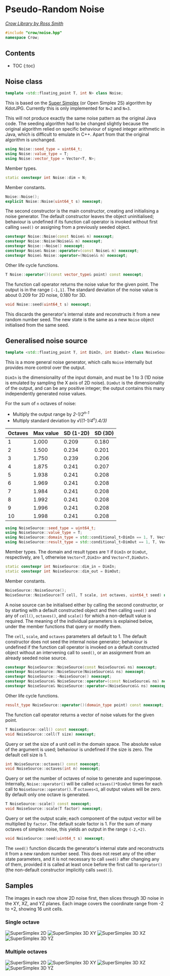 # Pseudo-Random Noise

_[Crow Library by Ross Smith](index.html)_

```c++
#include "crow/noise.hpp"
namespace Crow;
```

## Contents

* TOC
{:toc}

## Noise class

```c++
template <std::floating_point T, int N> class Noise;
```

This is based on the [Super Simplex](https://github.com/KdotJPG/OpenSimplex2)
(or Open Simplex 2S) algorithm by KdotJPG. Currently this is only implemented
for `N=2` and `N=3`.

This will not produce exactly the same noise pattern as the original Java
code. The seeding algorithm had to be changed slightly because the original
algorithm relied on specific behaviour of signed integer arithmetic in Java,
which is difficult to emulate in C++. Apart from that the original algorithm
is unchanged.

```c++
using Noise::seed_type = uint64_t;
using Noise::value_type = T;
using Noise::vector_type = Vector<T, N>;
```

Member types.

```c++
static constexpr int Noise::dim = N;
```

Member constants.

```c++
Noise::Noise();
explicit Noise::Noise(uint64_t s) noexcept;
```

The second constructor is the main constructor, creating and initialising a
noise generator. The default constructor leaves the object uninitialised;
behaviour is undefined if its function call operator is invoked without first
calling `seed()` or assigning from a previously seeded object.

```c++
constexpr Noise::Noise(const Noise& n) noexcept;
constexpr Noise::Noise(Noise&& n) noexcept;
constexpr Noise::~Noise() noexcept;
constexpr Noise& Noise::operator=(const Noise& n) noexcept;
constexpr Noise& Noise::operator=(Noise&& n) noexcept;
```

Other life cycle functions.

```c++
T Noise::operator()(const vector_type& point) const noexcept;
```

The function call operator returns the noise value for the given point. The
output is in the range `[-1,1]`. The standard deviation of the noise value is
about 0.209 for 2D noise, 0.180 for 3D.

```c++
void Noise::seed(uint64_t s) noexcept;
```

This discards the generator's internal state and reconstructs it from a new
random number seed. The new state is the same as a new `Noise` object
initialised from the same seed.

## Generalised noise source

```c++
template <std::floating_point T, int DimIn, int DimOut> class NoiseSource
```

This is a more general noise generator, which calls `Noise` internally but
provides more control over the output.

`DimIn` is the dimensionality of the input domain, and must be 1 to 3 (1D
noise is emulated by sampling the X axis of 2D noise). `DimOut` is the
dimensionality of the output, and can be any positive integer; the output
contains this many independently generated noise values.

For the sum of `n` octaves of noise:

* Multiply the output range by _2-1/2<sup>n-1</sup>_
* Multiply standard deviation by _√((1-1/4<sup>n</sup>).4/3)_

| Octaves  | Max value  | SD (1-2D)  | SD (3D)  |
| -------  | ---------  | ---------  | -------  |
| 1        | 1.000      | 0.209      | 0.180    |
| 2        | 1.500      | 0.234      | 0.201    |
| 3        | 1.750      | 0.239      | 0.206    |
| 4        | 1.875      | 0.241      | 0.207    |
| 5        | 1.938      | 0.241      | 0.208    |
| 6        | 1.969      | 0.241      | 0.208    |
| 7        | 1.984      | 0.241      | 0.208    |
| 8        | 1.992      | 0.241      | 0.208    |
| 9        | 1.996      | 0.241      | 0.208    |
| 10       | 1.998      | 0.241      | 0.208    |

```c++
using NoiseSource::seed_type = uint64_t;
using NoiseSource::value_type = T;
using NoiseSource::domain_type = std::conditional_t<DimIn == 1, T, Vector<T, DimIn>>;
using NoiseSource::result_type = std::conditional_t<DimOut == 1, T, Vector<T, DimOut>>;
```

Member types. The domain and result types are `T` if `DimIn` or `DimOut`,
respectively, are 1, otherwise `Vector<T,DimIn>` and `Vector<T,DimOut>`.

```c++
static constexpr int NoiseSource::dim_in = DimIn;
static constexpr int NoiseSource::dim_out = DimOut;
```

Member constants.

```c++
NoiseSource::NoiseSource();
NoiseSource::NoiseSource(T cell, T scale, int octaves, uint64_t seed) noexcept;
```

A noise source can be initialised either by calling the second constructor, or
by starting with a default constructed object and then calling `seed()` and
any of `cell()`, `octaves()`, and `scale()` for which a non-default value is
required. The meaning of the individual parameters is explained below, under
the member functions that query or modify them.

The `cell`, `scale`, and `octaves` parameters all default to 1. The default
constructor does not seed the internal noise generator; behaviour is undefined
if the function call operator is invoked on a default constructed object
without an intervening call to `seed()`, or an assignment from an already
seeded noise source.

```c++
constexpr NoiseSource::NoiseSource(const NoiseSource& ns) noexcept;
constexpr NoiseSource::NoiseSource(NoiseSource&& ns) noexcept;
constexpr NoiseSource::~NoiseSource() noexcept;
constexpr NoiseSource& NoiseSource::operator=(const NoiseSource& ns) noexcept;
constexpr NoiseSource& NoiseSource::operator=(NoiseSource&& ns) noexcept;
```

Other life cycle functions.

```c++
result_type NoiseSource::operator()(domain_type point) const noexcept;
```

The function call operator returns a vector of noise values for the given
point.

```c++
T NoiseSource::cell() const noexcept;
void NoiseSource::cell(T size) noexcept;
```

Query or set the size of a unit cell in the domain space. The absolute value
of the argument is used; behaviour is undefined if the size is zero. The
default cell size is 1.

```c++
int NoiseSource::octaves() const noexcept;
void NoiseSource::octaves(int n) noexcept;
```

Query or set the number of octaves of noise to generate and superimpose.
Internally, `Noise::operator()` will be called `octaves()*DimOut` times for
each call to `NoiseSource::operator()`. If `octaves<1`, all output values will
be zero. By default only one octave is generated.

```c++
T NoiseSource::scale() const noexcept;
void NoiseSource::scale(T factor) noexcept;
```

Query or set the output scale; each component of the output vector will be
multiplied by `factor`. The default scale factor is 1. For the sum of many
octaves of simplex noise, this yields an output in the range `(-2,+2)`.

```c++
void NoiseSource::seed(uint64_t s) noexcept;
```

The `seed()` function discards the generator's internal state and reconstructs
it from a new random number seed. This does not reset any of the other state
parameters, and it is not necessary to call `seed()` after changing any of
them, provided it is called at least once before the first call to
`operator()` (the non-default constructor implicitly calls `seed()`).

## Samples ##

The images in each row show 2D noise first, then slices through 3D noise in
the XY, XZ, and YZ planes. Each image covers the coordinate range from -2 to
+2, showing 16 unit cells.

### Single octave ###

![SuperSimplex 2D](images/supersimplex-2d-1oct.png)
![SuperSimplex 3D XY](images/supersimplex-3d-xy-1oct.png)
![SuperSimplex 3D XZ](images/supersimplex-3d-xz-1oct.png)
![SuperSimplex 3D YZ](images/supersimplex-3d-yz-1oct.png)

### Multiple octaves ###

![SuperSimplex 2D](images/supersimplex-2d-8oct.png)
![SuperSimplex 3D XY](images/supersimplex-3d-xy-8oct.png)
![SuperSimplex 3D XZ](images/supersimplex-3d-xz-8oct.png)
![SuperSimplex 3D YZ](images/supersimplex-3d-yz-8oct.png)
